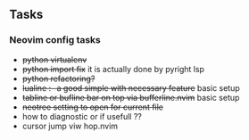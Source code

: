 ## Tasks

### Neovim config tasks
- ~~python virtualenv~~
- ~~python import fix~~ it is actually done by pyright lsp 
- ~~python refactoring?~~
-  ~~lualine :- a good simple with necessary feature~~ basic setup
- ~~tabline or bufline bar on top via bufferline.nvim~~ basic setup 
- ~~neotree setting to open for current file~~ 
- how to diagnostic or if usefull ??
- cursor jump viw hop.nvim